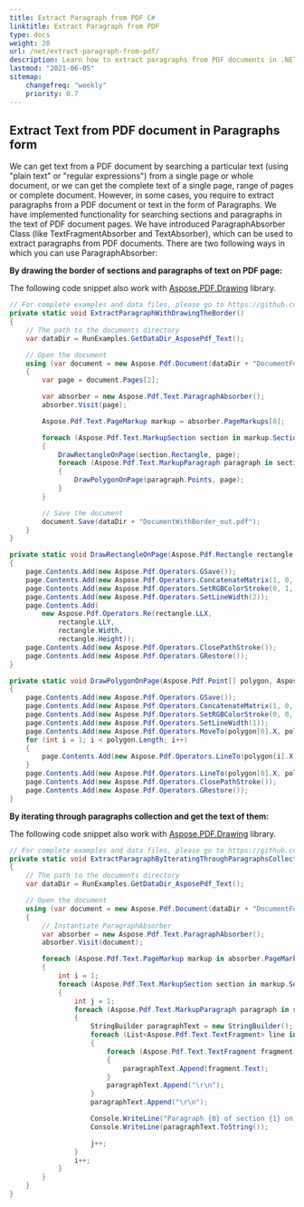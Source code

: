 ```yaml
---
title: Extract Paragraph from PDF C#
linktitle: Extract Paragraph from PDF
type: docs
weight: 20
url: /net/extract-paragraph-from-pdf/
description: Learn how to extract paragraphs from PDF documents in .NET using Aspose.PDF for structured text retrieval.
lastmod: "2021-06-05"
sitemap:
    changefreq: "weekly"
    priority: 0.7
---
```

<script type="application/ld+json">
{
    "@context": "https://schema.org",
    "@type": "TechArticle",
    "headline": "Extract Paragraph from PDF C#",
    "alternativeHeadline": "Extract Text from PDF as Paragraphs Efficiently",
    "abstract": "The new ParagraphAbsorber feature in Aspose.PDF allows developers to efficiently extract and manipulate paragraphs from PDF documents. With this tool, users can not only retrieve text in an organized paragraph format but also visualize sections through customizable borders, enhancing PDF text extraction precision. This functionality simplifies working with structured PDF data, making it invaluable for applications requiring in-depth text analysis",
    "author": {
        "@type": "Person",
        "name": "Anastasiia Holub",
        "givenName": "Anastasiia",
        "familyName": "Holub",
        "url": "https://www.linkedin.com/in/anastasiia-holub-750430225/"
    },
    "genre": "pdf document generation",
    "wordcount": "590",
    "proficiencyLevel": "Beginner",
    "publisher": {
        "@type": "Organization",
        "name": "Aspose.PDF for .NET",
        "url": "https://products.aspose.com/pdf",
        "logo": "https://www.aspose.cloud/templates/aspose/img/products/pdf/aspose_pdf-for-net.svg",
        "alternateName": "Aspose",
        "sameAs": [
            "https://facebook.com/aspose.pdf/",
            "https://twitter.com/asposepdf",
            "https://www.youtube.com/channel/UCmV9sEg_QWYPi6BJJs7ELOg/featured",
            "https://www.linkedin.com/company/aspose",
            "https://stackoverflow.com/questions/tagged/aspose",
            "https://aspose.quora.com/",
            "https://aspose.github.io/"
        ],
        "contactPoint": [
            {
                "@type": "ContactPoint",
                "telephone": "+1 903 306 1676",
                "contactType": "sales",
                "areaServed": "US",
                "availableLanguage": "en"
            },
            {
                "@type": "ContactPoint",
                "telephone": "+44 141 628 8900",
                "contactType": "sales",
                "areaServed": "GB",
                "availableLanguage": "en"
            },
            {
                "@type": "ContactPoint",
                "telephone": "+61 2 8006 6987",
                "contactType": "sales",
                "areaServed": "AU",
                "availableLanguage": "en"
            }
        ]
    },
    "url": "/net/extract-paragraph-from-pdf/",
    "mainEntityOfPage": {
        "@type": "WebPage",
        "@id": "/net/extract-paragraph-from-pdf/"
    },
    "dateModified": "2024-11-25",
    "description": "Aspose.PDF can perform not only simple and easy tasks but also cope with more complex goals. Check the next section for advanced users and developers."
}
</script>

## Extract Text from PDF document in Paragraphs form

We can get text from a PDF document by searching a particular text (using "plain text" or "regular expressions") from a single page or whole document, or we can get the complete text of a single page, range of pages or complete document. However, in some cases, you require to extract paragraphs from a PDF document or text in the form of Paragraphs. We have implemented functionality for searching sections and paragraphs in the text of PDF document pages. We have introduced ParagraphAbsorber Class (like TextFragmentAbsorber and TextAbsorber), which can be used to extract paragraphs from PDF documents. There are two following ways in which you can use ParagraphAbsorber:

**By drawing the border of sections and paragraphs of text on PDF page:**

The following code snippet also work with [Aspose.PDF.Drawing](/pdf/net/drawing/) library.

```csharp
// For complete examples and data files, please go to https://github.com/aspose-pdf/Aspose.PDF-for-.NET
private static void ExtractParagraphWithDrawingTheBorder()
{
    // The path to the documents directory
    var dataDir = RunExamples.GetDataDir_AsposePdf_Text();

    // Open the document
    using (var document = new Aspose.Pdf.Document(dataDir + "DocumentForExtract.pdf"))
    {
        var page = document.Pages[2];

        var absorber = new Aspose.Pdf.Text.ParagraphAbsorber();
        absorber.Visit(page);

        Aspose.Pdf.Text.PageMarkup markup = absorber.PageMarkups[0];

        foreach (Aspose.Pdf.Text.MarkupSection section in markup.Sections)
        {
            DrawRectangleOnPage(section.Rectangle, page);
            foreach (Aspose.Pdf.Text.MarkupParagraph paragraph in section.Paragraphs)
            {
                DrawPolygonOnPage(paragraph.Points, page);
            }
        }

        // Save the document
        document.Save(dataDir + "DocumentWithBorder_out.pdf");
    }
}

private static void DrawRectangleOnPage(Aspose.Pdf.Rectangle rectangle, Aspose.Pdf.Page page)
{
    page.Contents.Add(new Aspose.Pdf.Operators.GSave());
    page.Contents.Add(new Aspose.Pdf.Operators.ConcatenateMatrix(1, 0, 0, 1, 0, 0));
    page.Contents.Add(new Aspose.Pdf.Operators.SetRGBColorStroke(0, 1, 0));
    page.Contents.Add(new Aspose.Pdf.Operators.SetLineWidth(2));
    page.Contents.Add(
        new Aspose.Pdf.Operators.Re(rectangle.LLX,
            rectangle.LLY,
            rectangle.Width,
            rectangle.Height));
    page.Contents.Add(new Aspose.Pdf.Operators.ClosePathStroke());
    page.Contents.Add(new Aspose.Pdf.Operators.GRestore());
}

private static void DrawPolygonOnPage(Aspose.Pdf.Point[] polygon, Aspose.Pdf.Page page)
{
    page.Contents.Add(new Aspose.Pdf.Operators.GSave());
    page.Contents.Add(new Aspose.Pdf.Operators.ConcatenateMatrix(1, 0, 0, 1, 0, 0));
    page.Contents.Add(new Aspose.Pdf.Operators.SetRGBColorStroke(0, 0, 1));
    page.Contents.Add(new Aspose.Pdf.Operators.SetLineWidth(1));
    page.Contents.Add(new Aspose.Pdf.Operators.MoveTo(polygon[0].X, polygon[0].Y));
    for (int i = 1; i < polygon.Length; i++)
    {
        page.Contents.Add(new Aspose.Pdf.Operators.LineTo(polygon[i].X, polygon[i].Y));
    }
    page.Contents.Add(new Aspose.Pdf.Operators.LineTo(polygon[0].X, polygon[0].Y));
    page.Contents.Add(new Aspose.Pdf.Operators.ClosePathStroke());
    page.Contents.Add(new Aspose.Pdf.Operators.GRestore());
}
```

**By iterating through paragraphs collection and get the text of them:**

The following code snippet also work with [Aspose.PDF.Drawing](/pdf/net/drawing/) library.

```csharp
// For complete examples and data files, please go to https://github.com/aspose-pdf/Aspose.PDF-for-.NET
private static void ExtractParagraphByIteratingThroughParagraphsCollection()
{
    // The path to the documents directory
    var dataDir = RunExamples.GetDataDir_AsposePdf_Text();

    // Open the document
    using (var document = new Aspose.Pdf.Document(dataDir + "DocumentForExtract.pdf"))
    {
        // Instantiate ParagraphAbsorber
        var absorber = new Aspose.Pdf.Text.ParagraphAbsorber();
        absorber.Visit(document);

        foreach (Aspose.Pdf.Text.PageMarkup markup in absorber.PageMarkups)
        {
            int i = 1;
            foreach (Aspose.Pdf.Text.MarkupSection section in markup.Sections)
            {
                int j = 1;
                foreach (Aspose.Pdf.Text.MarkupParagraph paragraph in section.Paragraphs)
                {
                    StringBuilder paragraphText = new StringBuilder();
                    foreach (List<Aspose.Pdf.Text.TextFragment> line in paragraph.Lines)
                    {
                        foreach (Aspose.Pdf.Text.TextFragment fragment in line)
                        {
                            paragraphText.Append(fragment.Text);
                        }
                        paragraphText.Append("\r\n");
                    }
                    paragraphText.Append("\r\n");

                    Console.WriteLine("Paragraph {0} of section {1} on page {2}:", j, i, markup.Number);
                    Console.WriteLine(paragraphText.ToString());

                    j++;
                }
                i++;
            }
        }
    }
}
```

